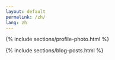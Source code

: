 ```yaml
---
layout: default
permalink: /zh/
lang: zh
---
```

{% include sections/profile-photo.html %}

{% include sections/blog-posts.html %}
